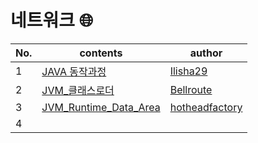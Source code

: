 # 네트워크 🌐

| No.  | contents                                                     | author                                              |
| ---- | ------------------------------------------------------------ | --------------------------------------------------- |
| 1    | [JAVA 동작과정](https://github.com/sproutt/cs-world/blob/main/OOP_JAVA_%EA%B0%9D%EC%B2%B4%EC%A7%80%ED%96%A5%EB%B0%8F%EC%9E%90%EB%B0%94/01_JAVA_Operation_Process.md) | [Ilisha29](https://github.com/Ilisha29)             |
| 2    | [JVM_클래스로더]() | [Bellroute](https://github.com/Bellroute)           |
| 3    | [JVM_Runtime_Data_Area]()| [hotheadfactory](https://github.com/hotheadfactory) |
| 4    |                                               |                                                      |


